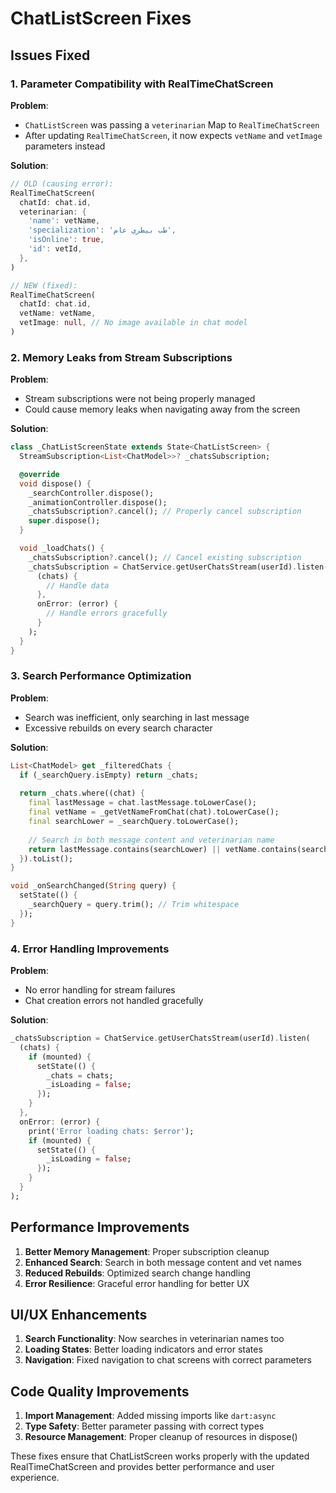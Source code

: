 # ChatListScreen Fixes

## Issues Fixed

### 1. Parameter Compatibility with RealTimeChatScreen
**Problem**: 
- `ChatListScreen` was passing a `veterinarian` Map to `RealTimeChatScreen`
- After updating `RealTimeChatScreen`, it now expects `vetName` and `vetImage` parameters instead

**Solution**:
```dart
// OLD (causing error):
RealTimeChatScreen(
  chatId: chat.id,
  veterinarian: {
    'name': vetName,
    'specialization': 'طب بيطري عام',
    'isOnline': true,
    'id': vetId,
  },
)

// NEW (fixed):
RealTimeChatScreen(
  chatId: chat.id,
  vetName: vetName,
  vetImage: null, // No image available in chat model
)
```

### 2. Memory Leaks from Stream Subscriptions
**Problem**:
- Stream subscriptions were not being properly managed
- Could cause memory leaks when navigating away from the screen

**Solution**:
```dart
class _ChatListScreenState extends State<ChatListScreen> {
  StreamSubscription<List<ChatModel>>? _chatsSubscription;

  @override
  void dispose() {
    _searchController.dispose();
    _animationController.dispose();
    _chatsSubscription?.cancel(); // Properly cancel subscription
    super.dispose();
  }

  void _loadChats() {
    _chatsSubscription?.cancel(); // Cancel existing subscription
    _chatsSubscription = ChatService.getUserChatsStream(userId).listen(
      (chats) {
        // Handle data
      },
      onError: (error) {
        // Handle errors gracefully
      }
    );
  }
}
```

### 3. Search Performance Optimization
**Problem**:
- Search was inefficient, only searching in last message
- Excessive rebuilds on every search character

**Solution**:
```dart
List<ChatModel> get _filteredChats {
  if (_searchQuery.isEmpty) return _chats;
  
  return _chats.where((chat) {
    final lastMessage = chat.lastMessage.toLowerCase();
    final vetName = _getVetNameFromChat(chat).toLowerCase();
    final searchLower = _searchQuery.toLowerCase();
    
    // Search in both message content and veterinarian name
    return lastMessage.contains(searchLower) || vetName.contains(searchLower);
  }).toList();
}

void _onSearchChanged(String query) {
  setState(() {
    _searchQuery = query.trim(); // Trim whitespace
  });
}
```

### 4. Error Handling Improvements
**Problem**:
- No error handling for stream failures
- Chat creation errors not handled gracefully

**Solution**:
```dart
_chatsSubscription = ChatService.getUserChatsStream(userId).listen(
  (chats) {
    if (mounted) {
      setState(() {
        _chats = chats;
        _isLoading = false;
      });
    }
  },
  onError: (error) {
    print('Error loading chats: $error');
    if (mounted) {
      setState(() {
        _isLoading = false;
      });
    }
  }
);
```

## Performance Improvements

1. **Better Memory Management**: Proper subscription cleanup
2. **Enhanced Search**: Search in both message content and vet names
3. **Reduced Rebuilds**: Optimized search change handling
4. **Error Resilience**: Graceful error handling for better UX

## UI/UX Enhancements

1. **Search Functionality**: Now searches in veterinarian names too
2. **Loading States**: Better loading indicators and error states
3. **Navigation**: Fixed navigation to chat screens with correct parameters

## Code Quality Improvements

1. **Import Management**: Added missing imports like `dart:async`
2. **Type Safety**: Better parameter passing with correct types
3. **Resource Management**: Proper cleanup of resources in dispose()

These fixes ensure that ChatListScreen works properly with the updated RealTimeChatScreen and provides better performance and user experience. 